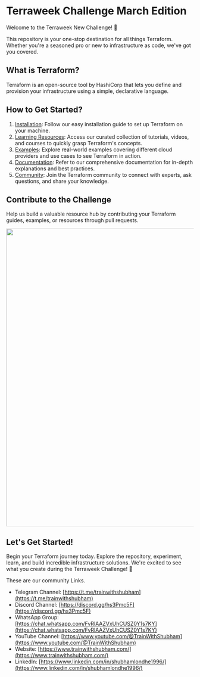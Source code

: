 # Terraweek Challenge March Edition

Welcome to the Terraweek New Challenge! 🚀

This repository is your one-stop destination for all things Terraform. Whether you're a seasoned pro or new to infrastructure as code, we've got you covered.

## What is Terraform?

Terraform is an open-source tool by HashiCorp that lets you define and provision your infrastructure using a simple, declarative language.

## How to Get Started?

1. [Installation](https://karenngugi.hashnode.dev/installing-terraform-on-ubuntu-2204): Follow our easy installation guide to set up Terraform on your machine.
2. [Learning Resources](https://www.youtube.com/@TrainWithShubham): Access our curated collection of tutorials, videos, and courses to quickly grasp Terraform's concepts.
3. [Examples](https://github.com/hashicorp/terraform.git): Explore real-world examples covering different cloud providers and use cases to see Terraform in action.
4. [Documentation](https://registry.terraform.io/): Refer to our comprehensive documentation for in-depth explanations and best practices.
5. [Community](https://t.me/trainwithshubham): Join the Terraform community to connect with experts, ask questions, and share your knowledge.

## Contribute to the Challenge

Help us build a valuable resource hub by contributing your Terraform guides, examples, or resources through pull requests.

<p align="center">
  <img align="center" src="https://github.com/LondheShubham153/TerraWeek/blob/main/assets/Terraform_background.jpg" width="800">
</p>

## Let's Get Started!

Begin your Terraform journey today. Explore the repository, experiment, learn, and build incredible infrastructure solutions. We're excited to see what you create during the Terraweek Challenge! 🎉

These are our community Links.

- Telegram Channel: [https://t.me/trainwithshubham](https://t.me/trainwithshubham)
- Discord Channel: [https://discord.gg/hs3Pmc5F](https://discord.gg/hs3Pmc5F)
- WhatsApp Group: [https://chat.whatsapp.com/FvRlAAZVxUhCUSZ0Y1s7KY](https://chat.whatsapp.com/FvRlAAZVxUhCUSZ0Y1s7KY)
- YouTube Channel: [https://www.youtube.com/@TrainWithShubham](https://www.youtube.com/@TrainWithShubham)
- Website: [https://www.trainwithshubham.com/](https://www.trainwithshubham.com/)
- LinkedIn: [https://www.linkedin.com/in/shubhamlondhe1996/](https://www.linkedin.com/in/shubhamlondhe1996/)
